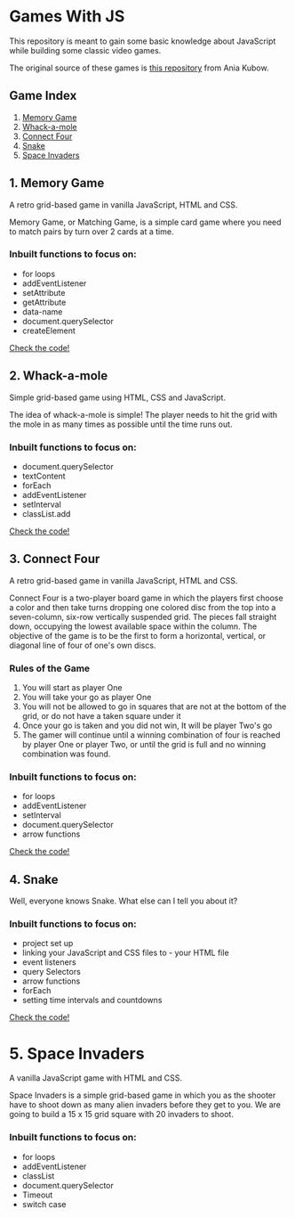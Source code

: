 # Games With JS
This repository is meant to gain some basic knowledge about JavaScript while building some classic video games.

The original source of these games is [this repository](https://github.com/kubowania) from Ania Kubow.

## Game Index
1. [Memory Game](#1-memory-game)
2. [Whack-a-mole](#2-whack-a-mole)
3. [Connect Four](#3-connect-four)
4. [Snake](#4-snake)
5. [Space Invaders](#5-space-invaders)

## 1. Memory Game

A retro grid-based game in vanilla JavaScript, HTML and CSS.

Memory Game, or Matching Game, is a simple card game where you need to match pairs by turn over 2 cards at a time. 

### Inbuilt functions to focus on:
- for loops
- addEventListener
- setAttribute
- getAttribute
- data-name
- document.querySelector
- createElement

[Check the code!](/1_MemoryGame)

## 2. Whack-a-mole
Simple grid-based game using HTML, CSS and JavaScript. 

The idea of whack-a-mole is simple! The player needs to hit the grid with the mole in as many times as possible until the time runs out.

### Inbuilt functions to focus on:
- document.querySelector
- textContent
- forEach
- addEventListener
- setInterval
- classList.add

[Check the code!](/2_Whack-a-mole)

## 3. Connect Four
A retro grid-based game in vanilla JavaScript, HTML and CSS.

Connect Four is a two-player board game in which the players first choose a color and then take turns dropping one colored disc from the top into a seven-column, six-row vertically suspended grid. The pieces fall straight down, occupying the lowest available space within the column. The objective of the game is to be the first to form a horizontal, vertical, or diagonal line of four of one's own discs.

### Rules of the Game
1. You will start as player One
2. You will take your go as player One
3. You will not be allowed to go in squares that are not at the bottom of the grid, or do not have a taken square under it
4. Once your go is taken and you did not win, It will be player Two's go
5. The gamer will continue until a winning combination of four is reached by player One or player Two, or until the grid is full and no winning combination was found.

### Inbuilt functions to focus on:
- for loops
- addEventListener
- setInterval
- document.querySelector
- arrow functions

[Check the code!](/3_ConnectFour)

## 4. Snake

Well, everyone knows Snake. What else can I tell you about it?

### Inbuilt functions to focus on:
- project set up
- linking your JavaScript and CSS files to - your HTML file
- event listeners
- query Selectors
- arrow functions
- forEach
- setting time intervals and countdowns

[Check the code!](/4_Snake)

# 5. Space Invaders
A vanilla JavaScript game with HTML and CSS.

Space Invaders is a simple grid-based game in which you as the shooter have to shoot down as many alien invaders before they get to you. We are going to build a 15 x 15 grid square with 20 invaders to shoot.

### Inbuilt functions to focus on:
- for loops
- addEventListener
- classList
- document.querySelector
- Timeout
- switch case